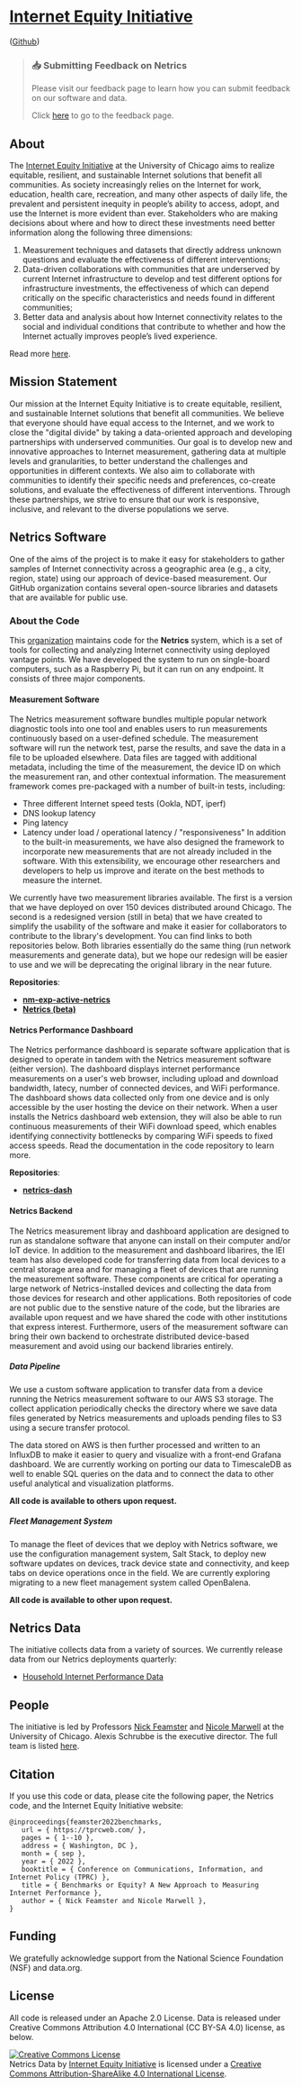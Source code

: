 # [Internet Equity Initiative](https://internetequity.uchicago.edu) 
([Github](https://github.com/internet-equity/))

> ### 📥 Submitting Feedback on Netrics
>
> Please visit our feedback page to learn how you can submit feedback on our software and data.
>
> Click [here](./feedback/submitting-feedback.html) to go to the feedback page.

## About

The [Internet Equity Initiative](https://internetequity.uchicago.edu) at the
University of Chicago aims to realize equitable, resilient, and sustainable
Internet solutions that benefit all communities. As society increasingly relies
on the Internet for work, education, health care, recreation, and many other
aspects of daily life, the prevalent and persistent inequity in people’s
ability to access, adopt, and use the Internet is more evident than ever.
Stakeholders who are making decisions about where and how to direct these
investments need better information along the following three dimensions:

1. Measurement techniques and datasets that directly address unknown questions
   and evaluate the effectiveness of different interventions;
2. Data-driven collaborations with communities that are underserved by current
   Internet infrastructure to develop and test different options for
   infrastructure investments, the effectiveness of which can depend critically
   on the specific characteristics and needs found in different communities;
3. Better data and analysis about how Internet connectivity relates to the social
   and individual conditions that contribute to whether and how the Internet
   actually improves people’s lived experience.

Read more [here](https://internetequity.uchicago.edu/about/the-initiative).

## Mission Statement

Our mission at the Internet Equity Initiative is to create equitable,
resilient, and sustainable Internet solutions that benefit all communities. We
believe that everyone should have equal access to the Internet, and we work to
close the "digital divide" by taking a data-oriented approach and developing
partnerships with underserved communities. Our goal is to develop new and
innovative approaches to Internet measurement, gathering data at multiple
levels and granularities, to better understand the challenges and
opportunities in different contexts. We also aim to collaborate with
communities to identify their specific needs and preferences, co-create
solutions, and evaluate the effectiveness of different interventions. Through
these partnerships, we strive to ensure that our work is responsive,
inclusive, and relevant to the diverse populations we serve.

## Netrics Software

One of the aims of the project is to make it easy for stakeholders to gather
samples of Internet connectivity across a geographic area (e.g., a city,
region, state) using our approach of device-based measurement. Our GitHub 
organization contains several open-source libraries and datasets that are 
available for public use.

### About the Code 

This [organization](https://github.com/internet-equity/) maintains code for
the **Netrics** system, which is a set of tools for collecting and analyzing
Internet connectivity using deployed vantage points. We have developed the 
system to run on single-board computers, such as a Raspberry Pi, but it
can run on any endpoint. It consists of three major components.

#### Measurement Software
The Netrics measurement software bundles multiple popular network diagnostic tools into one tool and enables users to run measurements continuously based on a user-defined schedule. The measurement software will run the network test, parse the results, and save the data in a file to be uploaded elsewhere. Data files are tagged with additional metadata, including the time of the measurement, the device ID on which the measurement ran, and other contextual information. The measurement framework comes pre-packaged with a number of built-in tests, including:
   * Three different Internet speed tests (Ookla, NDT, iperf)
   * DNS lookup latency
   * Ping latency
   * Latency under load / operational latency / "responsiveness"
In addition to the built-in measurements, we have also designed the framework to incorporate new measurements that are not already included in the software. With this extensibility, we encourage other researchers and developers to help us improve and iterate on the best methods to measure the internet.

We currently have two measurement libraries available. The first is a version that we have deployed on over 150 devices distributed around Chicago. The second is a redesigned version (still in beta) that we have created to simplify the usability of the software and make it easier for collaborators to contribute to the library's development. You can find links to both repositories below. Both libraries essentially do the same thing (run network measurements and generate data), but we hope our redesign will be easier to use and we will be deprecating the original library in the near future.

**Repositories**:
- **[nm-exp-active-netrics](https://github.com/internet-equity/nm-exp-active-netrics)**
- **[Netrics (beta)](https://github.com/internet-equity/netrics)**

#### Netrics Performance Dashboard

The Netrics performance dashboard is separate software application that is designed to operate in tandem with the Netrics measurement software (either version). The dashboard displays internet performance measurements on a user's web browser, including upload and download bandwidth, latecy, number of connected devices, and WiFi performance. The dashboard shows data collected only from one device and is only accessible by the user hosting the device on their network. When a user installs the Netrics dashboard web extension, they will also be able to run continuous measurements of their WiFi download speed, which enables identifying connectivity bottlenecks by comparing WiFi speeds to fixed access speeds. Read the documentation in the code repository to learn more.

**Repositories**:
- **[netrics-dash](https://github.com/internet-equity/netrics-dash)**

#### Netrics Backend

The Netrics measurement libray and dashboard application are designed to run as standalone software that anyone can install on their computer and/or IoT device. In addition to the measurement and dashboard libarires, the IEI team has also developed code for transferring data from local devices to a central storage area and for managing a fleet of devices that are running the measurement software. These components are critical for operating a large network of Netrics-installed devices and collecting the data from those devices for research and other applications. Both repositories of code are not public due to the senstive nature of the code, but the libraries are available upon request and we have shared the code with other institutions that express interest. Furthermore, users of the measurement software can bring their own backend to orchestrate distributed device-based measurement and avoid using our backend libraries entirely.

##### Data Pipeline

We use a custom software application to transfer data from a device running the Netrics measurement software to our AWS S3 storage. The collect application periodically checks the directory where we save data files generated by Netrics measurements and uploads pending files to S3 using a secure transfer protocol.

The data stored on AWS is then further processed and written to an InfluxDB to make it easier to query and visualize with a front-end Grafana dashboard. We are currently working on porting our data to TimescaleDB as well to enable SQL queries on the data and to connect the data to other useful analytical and visualization platforms.

**All code is available to others upon request.**

##### Fleet Management System

To manage the fleet of devices that we deploy with Netrics software, we use the configuration management system, Salt Stack, to deploy new software updates on devices, track device state and connectivity, and keep tabs on device operations once in the field. We are currently exploring migrating to a new fleet management system called OpenBalena.

**All code is available to other upon request.**

## Netrics Data

The initiative collects data from a variety of sources. We currently release
data from our Netrics deployments quarterly:
   * [Household Internet Performance Data](https://github.com/internet-equity/netrics-data)

## People

The initiative is led by Professors [Nick
Feamster](https://people.cs.uchicago.edu/~feamster/) and [Nicole
Marwell](https://crownschool.uchicago.edu/directory/nicole-p-marwell) at the
University of Chicago. Alexis Schrubbe is the executive director. The full
team is listed [here](https://internetequity.uchicago.edu/about/team).

## Citation

If you use this code or data, please cite the following paper, the Netrics
code, and the Internet Equity Initiative website:

```
@inproceedings{feamster2022benchmarks,
   url = { https://tprcweb.com/ },
   pages = { 1--10 },
   address = { Washington, DC },
   month = { sep },
   year = { 2022 },
   booktitle = { Conference on Communications, Information, and Internet Policy (TPRC) },
   title = { Benchmarks or Equity? A New Approach to Measuring Internet Performance },
   author = { Nick Feamster and Nicole Marwell },
}
```

## Funding

We gratefully acknowledge support from the National Science Foundation (NSF)
and data.org.

## License

All code is released under an Apache 2.0 License. Data is released under
Creative Commons Attribution 4.0 International (CC BY-SA 4.0) license, as below.

<a rel="license" href="http://creativecommons.org/licenses/by-sa/4.0/"><img
alt="Creative Commons License" style="border-width:0"
src="https://i.creativecommons.org/l/by-sa/4.0/88x31.png" /></a><br /><span
xmlns:dct="http://purl.org/dc/terms/" property="dct:title">Netrics Data</span>
by <a xmlns:cc="http://creativecommons.org/ns#"
href="https://internetequity.uchicago.edu/" property="cc:attributionName"
rel="cc:attributionURL">Internet Equity Initiative</a> is licensed under a <a
rel="license" href="http://creativecommons.org/licenses/by-sa/4.0/">Creative
Commons Attribution-ShareAlike 4.0 International License</a>.


